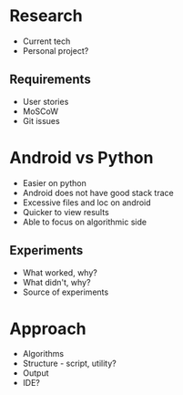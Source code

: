 # Research
 - Current tech
 - Personal project?

## Requirements
 - User stories
 - MoSCoW
 - Git issues

# Android vs Python
 - Easier on python
 - Android does not have good stack trace
 - Excessive files and loc on android
 - Quicker to view results
 - Able to focus on algorithmic side

## Experiments
 - What worked, why?
 - What didn't, why?
 - Source of experiments

# Approach
 - Algorithms
 - Structure - script, utility?
 - Output
 - IDE? 
